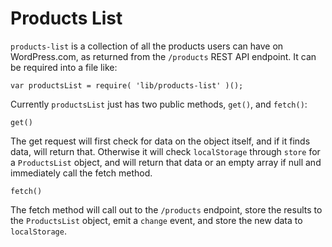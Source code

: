 Products List
=============

`products-list` is a collection of all the products users can have on WordPress.com, as returned from the `/products` REST API endpoint. It can be required into a file like:

```es6
var productsList = require( 'lib/products-list' )();
```

Currently `productsList` just has two public methods, `get()`, and `fetch()`:

`get()`

The get request will first check for data on the object itself, and if it finds data, will return that. Otherwise it will check `localStorage` through `store` for a `ProductsList` object, and will return that data or an empty array if null and immediately call the fetch method.

`fetch()`

The fetch method will call out to the `/products` endpoint, store the results to the `ProductsList` object, emit a `change` event, and store the new data to `localStorage`.
